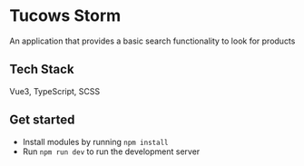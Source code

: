 # Tucows Storm

An application that provides a basic search functionality to look for products

## Tech Stack

Vue3, TypeScript, SCSS

## Get started

- Install modules by running `npm install`
- Run `npm run dev` to run the development server
